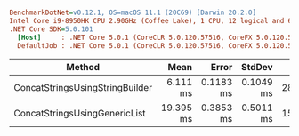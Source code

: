 ``` ini

BenchmarkDotNet=v0.12.1, OS=macOS 11.1 (20C69) [Darwin 20.2.0]
Intel Core i9-8950HK CPU 2.90GHz (Coffee Lake), 1 CPU, 12 logical and 6 physical cores
.NET Core SDK=5.0.101
  [Host]     : .NET Core 5.0.1 (CoreCLR 5.0.120.57516, CoreFX 5.0.120.57516), X64 RyuJIT
  DefaultJob : .NET Core 5.0.1 (CoreCLR 5.0.120.57516, CoreFX 5.0.120.57516), X64 RyuJIT


```
|                          Method |      Mean |     Error |    StdDev |     Gen 0 |     Gen 1 |    Gen 2 | Allocated |
|-------------------------------- |----------:|----------:|----------:|----------:|----------:|---------:|----------:|
| ConcatStringsUsingStringBuilder |  6.111 ms | 0.1183 ms | 0.1049 ms | 2867.1875 | 1867.1875 | 968.7500 |  14.86 MB |
|   ConcatStringsUsingGenericList | 19.395 ms | 0.3853 ms | 0.5011 ms | 1531.2500 |  687.5000 | 281.2500 |   9.16 MB |
